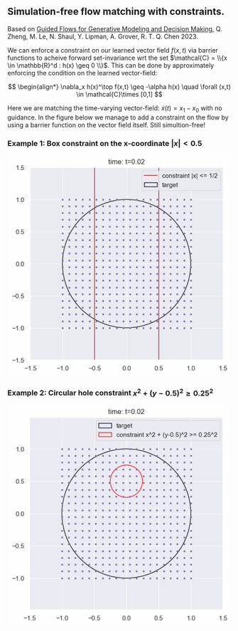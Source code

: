## Simulation-free flow matching with constraints.
Based on <a href="https://arxiv.org/abs/2311.13443">Guided Flows for Generative Modeling and Decision Making</a>, Q. Zheng, M. Le, N. Shaul, Y. Lipman, A. Grover, R. T. Q. Chen 2023.

We can enforce a constraint on our learned vector field $f(x,t)$ via barrier functions to acheive forward set-invariance wrt the set $\mathcal{C} = \\{x \in \mathbb{R}^d : h(x) \geq 0 \\}$. This can be done by approximately enforcing the condition on the learned vector-field:

$$
\begin{align*}
\nabla_x h(x)^\top f(x,t) \geq -\alpha h(x) \quad \forall (x,t) \in \mathcal{C}\times [0,1]
$$


Here we are matching the time-varying vector-field: $\dot x(t) = x_1-x_0$ with no guidance. In the figure below we manage to add a constraint on the flow by using a barrier function on the vector field itself. Still simultion-free!

### Example 1: Box constraint on the x-coordinate $|x| < 0.5$

![alt text](https://github.com/AaronHavens/FlowMatching/blob/main/assets/circle_flow_wall_const.gif?raw=true)



### Example 2: Circular hole constraint $x^2 + (y-0.5)^2 \geq 0.25^2$

![alt text](https://github.com/AaronHavens/FlowMatching/blob/main/assets/circle_flow_hole_const.gif?raw=true)